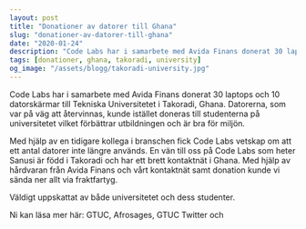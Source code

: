 ```yaml
---
layout: post
title: "Donationer av datorer till Ghana"
slug: "donationer-av-datorer-till-ghana"
date: "2020-01-24"
description: "Code Labs har i samarbete med Avida Finans donerat 30 laptops och 10 datorskärmar till Tekniska Universitetet i Takoradi, Ghana."
tags: [donationer, ghana, takoradi, university]
og_image: "/assets/blogg/takoradi-university.jpg"
---
```


Code Labs har i samarbete med Avida Finans donerat 30 laptops och 10 datorskärmar till Tekniska Universitetet i Takoradi, Ghana. Datorerna, som var på väg att återvinnas, kunde istället doneras till studenterna på universitetet vilket förbättrar utbildningen och är bra för miljön.

Med hjälp av en tidigare kollega i branschen fick Code Labs vetskap om att ett antal datorer inte längre används. En vän till oss på Code Labs som heter Sanusi är född i Takoradi och har ett brett kontaktnät i Ghana. Med hjälp av hårdvaran från Avida Finans och vårt kontaktnät samt donation kunde vi sända ner allt via fraktfartyg.

Väldigt uppskattat av både universitetet och dess studenter.

Ni kan läsa mer här: GTUC, Afrosages, GTUC Twitter och
